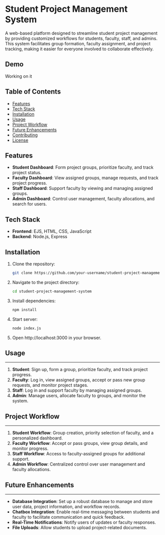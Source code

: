 # Student Project Management System

A web-based platform designed to streamline student project management by providing customized workflows for students, faculty, staff, and admins. This system facilitates group formation, faculty assignment, and project tracking, making it easier for everyone involved to collaborate effectively.

## Demo
Working on it

## Table of Contents
- [Features](#features)
- [Tech Stack](#tech-stack)
- [Installation](#installation)
- [Usage](#usage)
- [Project Workflow](#project-workflow)
- [Future Enhancements](#future-enhancements)
- [Contributing](#contributing)
- [License](#license)

## Features
- **Student Dashboard**: Form project groups, prioritize faculty, and track project status.
- **Faculty Dashboard**: View assigned groups, manage requests, and track project progress.
- **Staff Dashboard**: Support faculty by viewing and managing assigned groups.
- **Admin Dashboard**: Control user management, faculty allocations, and search for users.

## Tech Stack
- **Frontend**: EJS, HTML, CSS, JavaScript
- **Backend**: Node.js, Express

## Installation
1. Clone the repository:
   ```bash
   git clone https://github.com/your-username/student-project-management-system.git

2. Navigate to the project directory:
   ```bash
   cd student-project-management-system

3. Install dependencies:
   ```bash
   npm install

4. Start server:
   ```bash
   node index.js

5. Open http://localhost:3000 in your browser.

## Usage
-----

1. **Student**: Sign up, form a group, prioritize faculty, and track project progress.
2. **Faculty**: Log in, view assigned groups, accept or pass new group requests, and monitor project stages.
3. **Staff**: Log in and support faculty by managing assigned groups.
4. **Admin**: Manage users, allocate faculty to groups, and monitor the system.

## Project Workflow
----------------

1. **Student Workflow**: Group creation, priority selection of faculty, and a personalized dashboard.
2. **Faculty Workflow**: Accept or pass groups, view group details, and monitor progress.
3. **Staff Workflow**: Access to faculty-assigned groups for additional support.
4. **Admin Workflow**: Centralized control over user management and faculty allocations.

## Future Enhancements
-------------------

* **Database Integration**: Set up a robust database to manage and store user data, project information, and workflow records.
* **Chatbox Integration**: Enable real-time messaging between students and faculty to facilitate communication and quick feedback.
* **Real-Time Notifications**: Notify users of updates or faculty responses.
* **File Uploads**: Allow students to upload project-related documents.
